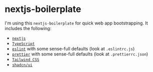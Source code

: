 # nextjs-boilerplate

I'm using this `nextjs-boilerplate` for quick web app bootstrapping. It includes the following:

- [`nextjs`](https://nextjs.org/)
- [`TypeScript`](https://www.typescriptlang.org/)
- [`eslint`](https://eslint.org/) with some sense-full defaults (look at `.eslintrc.js`)
- [`prettier`](https://prettier.io/) with some sense-full defaults (look at `.prettierrc.json`)
- [`Tailwind CSS`](https://tailwindcss.com/)
- [`shadcn/ui`](https://ui.shadcn.com/)
